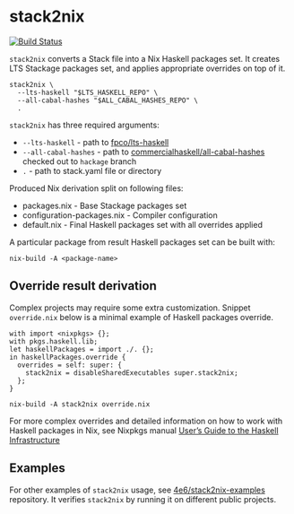 # stack2nix

[![Build Status](https://travis-ci.org/4e6/stack2nix.svg?branch=master)](https://travis-ci.org/4e6/stack2nix)

`stack2nix` converts a Stack file into a Nix Haskell packages set.
It creates LTS Stackage packages set, and applies appropriate overrides on top of it.

```
stack2nix \
  --lts-haskell "$LTS_HASKELL_REPO" \
  --all-cabal-hashes "$ALL_CABAL_HASHES_REPO" \
  .
```

`stack2nix` has three required arguments:
- `--lts-haskell` - path to [fpco/lts-haskell](https://github.com/fpco/lts-haskell)
- `--all-cabal-hashes` - path to [commercialhaskell/all-cabal-hashes](https://github.com/commercialhaskell/all-cabal-hashes) checked out to `hackage` branch
- `.` - path to stack.yaml file or directory

Produced Nix derivation split on following files:
- packages.nix - Base Stackage packages set
- configuration-packages.nix - Compiler configuration
- default.nix - Final Haskell packages set with all overrides applied

A particular package from result Haskell packages set can be built with:

```
nix-build -A <package-name>
```

## Override result derivation

Complex projects may require some extra customization.
Snippet `override.nix` below is a minimal example of Haskell packages override.

```
with import <nixpkgs> {};
with pkgs.haskell.lib;
let haskellPackages = import ./. {};
in haskellPackages.override {
  overrides = self: super: {
    stack2nix = disableSharedExecutables super.stack2nix;
  };
}
```

```
nix-build -A stack2nix override.nix
```

For more complex overrides and detailed information on how to work with Haskell packages in Nix, see Nixpkgs manual [User’s Guide to the Haskell Infrastructure](http://nixos.org/nixpkgs/manual/#users-guide-to-the-haskell-infrastructure)


## Examples

For other examples of `stack2nix` usage, see [4e6/stack2nix-examples](https://github.com/4e6/stack2nix-examples) repository.
It verifies `stack2nix` by running it on different public projects.
